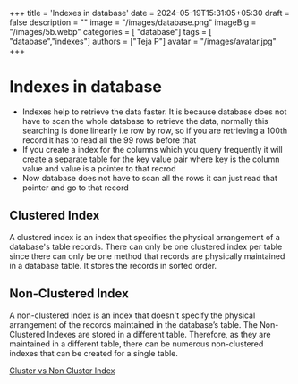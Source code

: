 +++
title = 'Indexes in database'
date = 2024-05-19T15:31:05+05:30
draft = false
description = ""
image = "/images/database.png"
imageBig = "/images/5b.webp"
categories = [ "database"]
tags = [ "database","indexes"]
authors = ["Teja P"]
avatar = "/images/avatar.jpg"
+++

# Indexes in database

* Indexes help to retrieve the data faster. It is because database does not have to scan the whole database to retrieve the data, normally this searching is done linearly i.e row by row, so if you are retrieving a 100th record it has to read all the 99 rows before that
* If you create a index for the columns which you query frequently it will create a separate table for the key value pair where key is the column value and value is a pointer to that recrod
* Now database does not have to scan all the rows it can just read that pointer and go to that record

## Clustered Index
A clustered index is an index that specifies the physical arrangement of a database's table records. There can only be one clustered index per table since there can only be one method that records are physically maintained in a database table. It stores the records in sorted order.

## Non-Clustered Index
A non-clustered index is an index that doesn't specify the physical arrangement of the records maintained in the database’s table. The Non-Clustered Indexes are stored in a different table. Therefore, as they are maintained in a different table, there can be numerous non-clustered indexes that can be created for a single table.

[Cluster vs Non Cluster Index](https://www.scaler.com/topics/clustered-and-non-clustered-index/)
